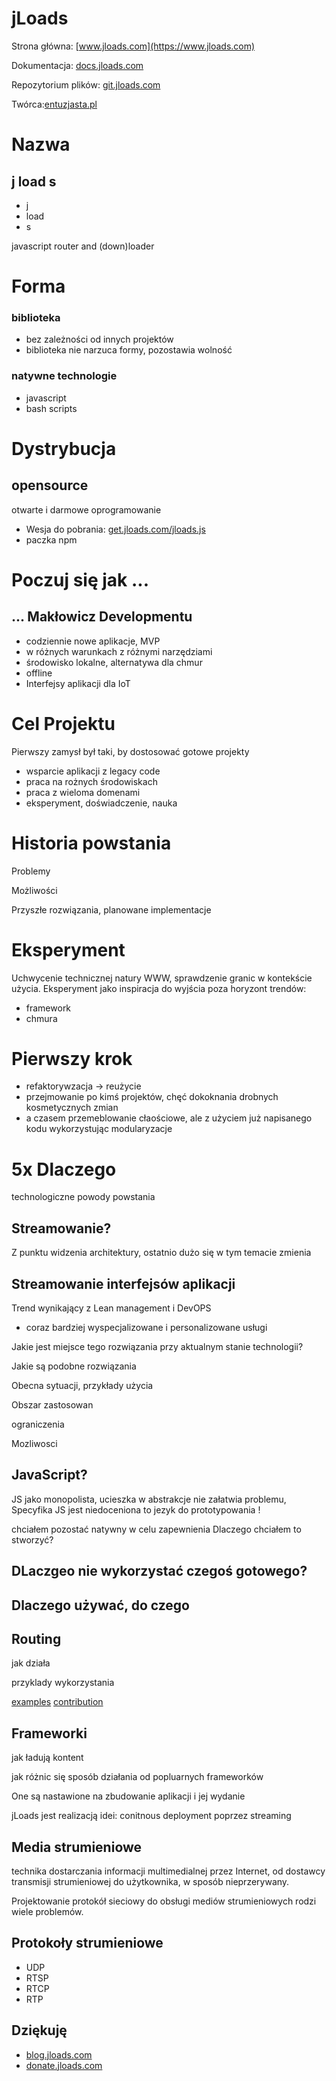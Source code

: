 # jLoads

Strona główna: [www.jloads.com](https://www.jloads.com)

Dokumentacja: [docs.jloads.com](https://docs.jloads.com)

Repozytorium plików: [git.jloads.com](https://git.jloads.com)

Twórca:[entuzjasta.pl](https://www.entuzjasta.pl)

# Nazwa 

## j load s

+ j 
+ load
+ s

javascript router and (down)loader


# Forma

### biblioteka

+ bez zależności od innych projektów
+ biblioteka nie narzuca formy, pozostawia wolność

### natywne technologie

+ javascript
+ bash scripts


# Dystrybucja

## opensource
otwarte i darmowe oprogramowanie
  
+ Wesja do pobrania: [get.jloads.com/jloads.js](https://get.jloads.com/jloads.js)
+ paczka npm


# Poczuj się jak ...

## ... Makłowicz Developmentu

+ codziennie nowe aplikacje, MVP
+ w różnych warunkach z różnymi narzędziami
+ środowisko lokalne, alternatywa dla chmur
+ offline
+ Interfejsy aplikacji dla IoT

# Cel Projektu

Pierwszy zamysł był taki, by dostosować gotowe projekty

+ wsparcie aplikacji z legacy code
+ praca na rożnych środowiskach
+ praca z wieloma domenami
+ eksperyment, doświadczenie, nauka
  
# Historia powstania

Problemy

Możliwości

Przyszłe rozwiązania, planowane implementacje

# Eksperyment

Uchwycenie technicznej natury WWW, sprawdzenie granic w kontekście użycia. Eksperyment jako inspiracja do wyjścia poza
horyzont trendów:

+ framework
+ chmura

# Pierwszy krok

+ refaktorywzacja -> reużycie
+ przejmowanie po kimś projektów, chęć dokoknania drobnych kosmetycznych zmian
+ a czasem przemeblowanie cłaościowe, ale z użyciem już napisanego kodu wykorzystując modularyzacje

# 5x Dlaczego

technologiczne powody powstania

## Streamowanie?

Z punktu widzenia architektury, ostatnio dużo się w tym temacie zmienia

## Streamowanie interfejsów aplikacji

Trend wynikający z Lean management i DevOPS

+ coraz bardziej wyspecjalizowane i personalizowane usługi

Jakie jest miejsce tego rozwiązania przy aktualnym stanie technologii?

Jakie są podobne rozwiązania

Obecna sytuacji, przykłady użycia

Obszar zastosowan

ograniczenia

Mozliwosci

## JavaScript?

JS jako monopolista, ucieszka w abstrakcje nie załatwia problemu, Specyfika JS jest niedoceniona to jezyk do
prototypowania !

chciałem pozostać natywny w celu zapewnienia Dlaczego chciałem to stworzyć?

## DLaczgeo nie wykorzystać czegoś gotowego?

## Dlaczego używać, do czego

## Routing

jak działa

przyklady wykorzystania

[examples](examples/index.md)
[contribution](contribution/index.md)

## Frameworki

jak ładują kontent

jak różnic się sposób działania od popluarnych frameworków

One są nastawione na zbudowanie aplikacji i jej wydanie

jLoads jest realizacją idei:
conitnous deployment poprzez streaming

## Media strumieniowe

technika dostarczania informacji multimedialnej przez Internet, od dostawcy transmisji strumieniowej do użytkownika, w
sposób nieprzerywany.

Projektowanie protokół sieciowy do obsługi mediów strumieniowych rodzi wiele problemów.

## Protokoły strumieniowe

+ UDP
+ RTSP
+ RTCP
+ RTP

## Dziękuję

+ [blog.jloads.com](https://blog.jloads.com)
+ [donate.jloads.com](https://donate.jloads.com)




